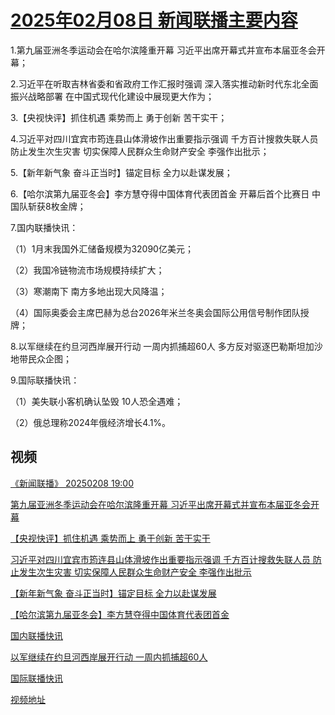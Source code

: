 # [2025年02月08日 新闻联播主要内容](https://tv.cctv.com/lm/xwlb/day/20250208.shtml)

1.第九届亚洲冬季运动会在哈尔滨隆重开幕 习近平出席开幕式并宣布本届亚冬会开幕；

2.习近平在听取吉林省委和省政府工作汇报时强调 深入落实推动新时代东北全面振兴战略部署 在中国式现代化建设中展现更大作为；

3.【央视快评】抓住机遇 乘势而上 勇于创新 苦干实干；

4.习近平对四川宜宾市筠连县山体滑坡作出重要指示强调 千方百计搜救失联人员 防止发生次生灾害 切实保障人民群众生命财产安全 李强作出批示；

5.【新年新气象 奋斗正当时】锚定目标 全力以赴谋发展；

6.【哈尔滨第九届亚冬会】李方慧夺得中国体育代表团首金 开幕后首个比赛日 中国队斩获8枚金牌；

7.国内联播快讯：

（1）1月末我国外汇储备规模为32090亿美元；

（2）我国冷链物流市场规模持续扩大；

（3）寒潮南下 南方多地出现大风降温；

（4）国际奥委会主席巴赫为总台2026年米兰冬奥会国际公用信号制作团队授牌；

8.以军继续在约旦河西岸展开行动 一周内抓捕超60人 多方反对驱逐巴勒斯坦加沙地带民众企图；

9.国际联播快讯：

（1）美失联小客机确认坠毁 10人恐全遇难；

（2）俄总理称2024年俄经济增长4.1%。

## 视频

[《新闻联播》 20250208 19:00](https://tv.cctv.com/2025/02/08/VIDEyMSXJHt2EfP1WmbEt2A6250208.shtml)

[第九届亚洲冬季运动会在哈尔滨隆重开幕 习近平出席开幕式并宣布本届亚冬会开幕](https://tv.cctv.com/2025/02/08/VIDEyXgfOTZAcmGCW2J69BDC250208.shtml)

[【央视快评】抓住机遇 乘势而上 勇于创新 苦干实干](https://tv.cctv.com/2025/02/08/VIDE60NcbxzQfAbgWzHz4ltT250208.shtml)

[习近平对四川宜宾市筠连县山体滑坡作出重要指示强调 千方百计搜救失联人员 防止发生次生灾害 切实保障人民群众生命财产安全 李强作出批示](https://tv.cctv.com/2025/02/08/VIDEfntHXvTsAHoVvTTb5yHs250208.shtml)

[【新年新气象 奋斗正当时】锚定目标 全力以赴谋发展](https://tv.cctv.com/2025/02/08/VIDEXZmbKUxUpVAaIAqeSxUU250208.shtml)

[【哈尔滨第九届亚冬会】李方慧夺得中国体育代表团首金](https://tv.cctv.com/2025/02/08/VIDEHLt3jQZtVcbZffne2iJy250208.shtml)

[国内联播快讯](https://tv.cctv.com/2025/02/08/VIDE4QuNo3J3014Z1NzZpFqv250208.shtml)

[以军继续在约旦河西岸展开行动 一周内抓捕超60人](https://tv.cctv.com/2025/02/08/VIDE4utFrAcHFoTXjQgp4VGp250208.shtml)

[国际联播快讯](https://tv.cctv.com/2025/02/08/VIDEPidxx4Chm8t15fDVRXPu250208.shtml)

[视频地址](https://tv.cctv.com/lm/xwlb/day/20250208.shtml) 

